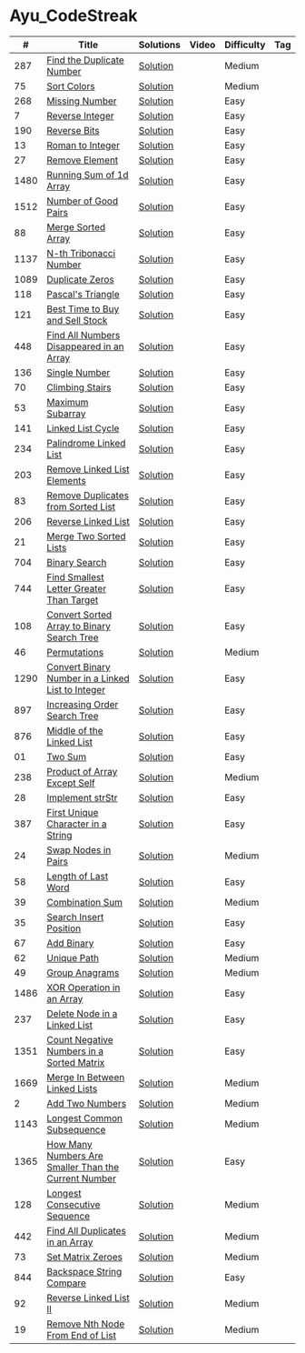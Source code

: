 # Ayu_CodeStreak
|  #  |      Title     |   Solutions   | Video  | Difficulty  | Tag                  
|-----|----------------|---------------|--------|-------------|-------------
|287|[Find the Duplicate Number](https://leetcode.com/problems/find-the-duplicate-number/)|[Solution](https://github.com/Ayu10x/Ayu_CodeStreak/blob/main/codeStreak/287.%20Find%20the%20Duplicate%20Number/src/Solution.java) ||Medium||
|75|[Sort Colors](https://leetcode.com/problems/sort-colors/)|[Solution](https://github.com/Ayu10x/Ayu_CodeStreak/blob/main/codeStreak/75.%20Sort%20Colors/src/Solution.java) ||Medium||
|268|[Missing Number](https://leetcode.com/problems/missing-number/)|[Solution](https://github.com/Ayu10x/Ayu_CodeStreak/blob/main/codeStreak/268.%20Missing%20Number/src/Solution.java) ||Easy||
|7|[Reverse Integer](https://leetcode.com/problems/reverse-integer/)|[Solution](https://github.com/Ayu10x/Ayu_CodeStreak/blob/main/codeStreak/7.%20Reverse%20Integer/src/Solution.java) ||Easy||
|190|[Reverse Bits](https://leetcode.com/problems/reverse-bits/)|[Solution](https://github.com/Ayu10x/Ayu_CodeStreak/blob/main/codeStreak/190.%20Reverse%20Bits/src/Solution.java) ||Easy||
|13|[Roman to Integer](https://leetcode.com/problems/roman-to-integer/)|[Solution](https://github.com/Ayu10x/Ayu_CodeStreak/blob/main/codeStreak/13.%20Roman%20to%20Integer/src/Solution.java) ||Easy||
|27|[Remove Element](https://leetcode.com/problems/remove-element/)|[Solution](https://github.com/Ayu10x/Ayu_CodeStreak/blob/main/codeStreak/27.%20Remove%20Element/src/Solution.java) ||Easy||
|1480|[Running Sum of 1d Array](https://leetcode.com/problems/running-sum-of-1d-array)|[Solution](https://github.com/Ayu10x/Ayu_CodeStreak/blob/main/codeStreak/1480.%20Running%20Sum%20of%201d%20Array/src/com/ayu/Solution.java) ||Easy||
|1512|[Number of Good Pairs](https://leetcode.com/problems/number-of-good-pairs/)|[Solution](https://github.com/Ayu10x/Ayu_CodeStreak/blob/main/codeStreak/1512.%20Number%20of%20Good%20Pairs/src/com/ayu/Solution.java) ||Easy||
|88|[Merge Sorted Array](https://leetcode.com/problems/merge-sorted-array/)|[Solution](https://github.com/Ayu10x/Ayu_CodeStreak/blob/main/codeStreak/88.%20Merge%20Sorted%20Array/src/Solution.java) ||Easy||
|1137|[N-th Tribonacci Number](https://leetcode.com/problems/n-th-tribonacci-number/)|[Solution](https://github.com/Ayu10x/Ayu_CodeStreak/blob/main/codeStreak/1137.%20N-th%20Tribonacci%20Number/src/Solution.java) ||Easy||
|1089|[Duplicate Zeros](https://leetcode.com/problems/duplicate-zeros/)|[Solution](https://github.com/Ayu10x/Ayu_CodeStreak/blob/main/codeStreak/1089.%20Duplicate%20Zeros/src/Solution.java) ||Easy||
|118|[Pascal's Triangle](https://leetcode.com/problems/pascals-triangle/)|[Solution](https://github.com/Ayu10x/Ayu_CodeStreak/blob/main/codeStreak/118.%20Pascal's%20Triangle/src/Solution.java) ||Easy||
|121|[Best Time to Buy and Sell Stock](https://leetcode.com/problems/best-time-to-buy-and-sell-stock/)|[Solution](https://github.com/Ayu10x/Ayu_CodeStreak/blob/main/codeStreak/121.%20Best%20Time%20to%20Buy%20and%20Sell%20Stock/src/Solution.java) ||Easy||
|448|[Find All Numbers Disappeared in an Array](https://leetcode.com/problems/find-all-numbers-disappeared-in-an-array/)|[Solution](https://github.com/Ayu10x/Ayu_CodeStreak/blob/main/codeStreak/448.%20Find%20All%20Numbers%20Disappeared%20in%20an%20Array/src/Solution.java) ||Easy||
|136|[Single Number](https://leetcode.com/problems/single-number/)|[Solution](https://github.com/Ayu10x/Ayu_CodeStreak/blob/main/codeStreak/136.%20Single%20Number/src/Solution.java) ||Easy||
|70|[Climbing Stairs](https://leetcode.com/problems/climbing-stairs/)|[Solution](https://github.com/Ayu10x/Ayu_CodeStreak/blob/main/codeStreak/70.%20Climbing%20Stairs/src/Solution.java) ||Easy||
|53|[Maximum Subarray](https://leetcode.com/problems/maximum-subarray/)|[Solution](https://github.com/Ayu10x/Ayu_CodeStreak/blob/main/codeStreak/53.%20Maximum%20Subarray/src/Solution.java) ||Easy||
|141|[Linked List Cycle](https://leetcode.com/problems/linked-list-cycle/)|[Solution](https://github.com/Ayu10x/Ayu_CodeStreak/blob/main/codeStreak/141.%20Linked%20List%20Cycle/src/Solution.java) ||Easy||
|234|[Palindrome Linked List](https://leetcode.com/problems/palindrome-linked-list/)|[Solution](https://github.com/Ayu10x/Ayu_CodeStreak/blob/main/codeStreak/234.%20Palindrome%20Linked%20List/src/Solution.java) ||Easy||
|203|[Remove Linked List Elements](https://leetcode.com/problems/remove-linked-list-elements/)|[Solution](https://github.com/Ayu10x/Ayu_CodeStreak/blob/main/codeStreak/203.%20Remove%20Linked%20List%20Elements/src/Solution.java) ||Easy||
|83|[Remove Duplicates from Sorted List](https://leetcode.com/problems/remove-duplicates-from-sorted-list/)|[Solution](https://github.com/Ayu10x/Ayu_CodeStreak/blob/main/codeStreak/83.%20Remove%20Duplicates%20from%20Sorted%20List/src/Solution.java) ||Easy||
|206|[Reverse Linked List](https://leetcode.com/problems/reverse-linked-list/)|[Solution](https://github.com/Ayu10x/Ayu_CodeStreak/blob/main/codeStreak/206.%20Reverse%20Linked%20List/src/Solution.java) ||Easy||
|21|[Merge Two Sorted Lists](https://leetcode.com/problems/merge-two-sorted-lists/)|[Solution](https://github.com/Ayu10x/Ayu_CodeStreak/blob/main/codeStreak/21.%20Merge%20Two%20Sorted%20Lists/src/Solution.java) ||Easy||
|704|[Binary Search](https://leetcode.com/problems/binary-search/)|[Solution](https://github.com/Ayu10x/Ayu_CodeStreak/blob/main/codeStreak/704.%20Binary%20Search/src/Solution.java) ||Easy||
|744|[Find Smallest Letter Greater Than Target](https://leetcode.com/problems/find-smallest-letter-greater-than-target/)|[Solution](https://github.com/Ayu10x/Ayu_CodeStreak/blob/main/codeStreak/744.%20Find%20Smallest%20Letter%20Greater%20Than%20Target/src/Solution.java) ||Easy||
|108|[Convert Sorted Array to Binary Search Tree](https://leetcode.com/problems/convert-sorted-array-to-binary-search-tree/)|[Solution](https://github.com/Ayu10x/Ayu_CodeStreak/blob/main/codeStreak/108.%20Convert%20Sorted%20Array%20to%20Binary%20Search%20Tree/src/TreeNode.java) ||Easy||
|46|[Permutations](https://leetcode.com/problems/permutations/)|[Solution](https://github.com/Ayu10x/Ayu_CodeStreak/blob/main/codeStreak/46.%20Permutations/src/Solution.java) ||Medium||
|1290|[Convert Binary Number in a Linked List to Integer](https://leetcode.com/problems/convert-binary-number-in-a-linked-list-to-integer/)|[Solution](https://github.com/Ayu10x/Ayu_CodeStreak/blob/main/codeStreak/1290.%20Convert%20Binary%20Number%20in%20a%20Linked%20List%20to%20Integer/src/ListNode.java) ||Easy||
|897|[Increasing Order Search Tree](https://leetcode.com/problems/increasing-order-search-tree/)|[Solution](https://github.com/Ayu10x/Ayu_CodeStreak/blob/main/codeStreak/897.%20Increasing%20Order%20Search%20Tree/src/Solution.java) ||Easy||
|876|[Middle of the Linked List](https://leetcode.com/problems/middle-of-the-linked-list/)|[Solution](https://github.com/Ayu10x/Ayu_CodeStreak/blob/main/codeStreak/876.%20Middle%20of%20the%20Linked%20List/src/ListNode.java) ||Easy||
|01|[Two Sum](https://leetcode.com/problems/two-sum/)|[Solution](https://github.com/Ayu10x/Ayu_CodeStreak/blob/main/codeStreak/1.%20Two%20Sum/src/Solution.java) ||Easy||
|238|[Product of Array Except Self](https://leetcode.com/problems/product-of-array-except-self/)|[Solution](https://github.com/Ayu10x/Ayu_CodeStreak/blob/main/codeStreak/238.%20Product%20of%20Array%20Except%20Self/src/Solution.java) ||Medium||
|28|[Implement strStr](https://leetcode.com/problems/implement-strstr/)|[Solution](https://github.com/Ayu10x/Ayu_CodeStreak/blob/main/codeStreak/28.%20Implement%20strStr()/src/Solution.java) ||Easy||
|387|[First Unique Character in a String](https://leetcode.com/problems/first-unique-character-in-a-string/)|[Solution](https://github.com/Ayu10x/Ayu_CodeStreak/blob/main/codeStreak/387.%20First%20Unique%20Character%20in%20a%20String/src/Solution.java) ||Easy||
|24|[Swap Nodes in Pairs](https://leetcode.com/problems/swap-nodes-in-pairs/)|[Solution](https://github.com/Ayu10x/Ayu_CodeStreak/blob/main/codeStreak/24.%20Swap%20Nodes%20in%20Pairs/src/ListNode.java) ||Medium||
|58|[Length of Last Word](https://leetcode.com/problems/length-of-last-word/)|[Solution](https://github.com/Ayu10x/Ayu_CodeStreak/blob/main/codeStreak/58.%20Length%20of%20Last%20Word/src/Solution.java) ||Easy||
|39|[Combination Sum](https://leetcode.com/problems/combination-sum/)|[Solution](https://github.com/Ayu10x/Ayu_CodeStreak/blob/main/codeStreak/39.%20Combination%20Sum/src/Solution.java) ||Medium||
|35|[Search Insert Position](https://leetcode.com/problems/search-insert-position/)|[Solution](https://github.com/Ayu10x/Ayu_CodeStreak/blob/main/codeStreak/35.%20Search%20Insert%20Position/src/Solution.java) ||Easy||
|67|[Add Binary](https://leetcode.com/problems/add-binary/)|[Solution](https://github.com/Ayu10x/Ayu_CodeStreak/blob/main/codeStreak/67.%20Add%20Binary/src/Solution.java) ||Easy||
|62|[Unique Path](https://leetcode.com/problems/unique-paths/)|[Solution](https://github.com/Ayu10x/Ayu_CodeStreak/blob/main/codeStreak/62.%20Unique%20Paths/src/Solution.java) ||Medium||
|49|[Group Anagrams](https://leetcode.com/problems/group-anagrams/)|[Solution](https://github.com/Ayu10x/Ayu_CodeStreak/blob/main/codeStreak/49.%20Group%20Anagrams/src/Solution.java) ||Medium||
|1486|[XOR Operation in an Array](https://leetcode.com/problems/xor-operation-in-an-array/)|[Solution](https://github.com/Ayu10x/Ayu_CodeStreak/blob/main/codeStreak/1486.%20XOR%20Operation%20in%20an%20Array/src/Solution.java) ||Easy||
|237|[Delete Node in a Linked List](https://leetcode.com/problems/delete-node-in-a-linked-list/)|[Solution](https://github.com/Ayu10x/Ayu_CodeStreak/blob/main/codeStreak/237.%20Delete%20Node%20in%20a%20Linked%20List/src/Solution.java) ||Easy||
|1351|[Count Negative Numbers in a Sorted Matrix](https://leetcode.com/problems/count-negative-numbers-in-a-sorted-matrix/)|[Solution](https://github.com/Ayu10x/Ayu_CodeStreak/blob/main/codeStreak/1351.%20Count%20Negative%20Numbers%20in%20a%20Sorted%20Matrix/src/Solution.java) ||Easy||
|1669|[Merge In Between Linked Lists](https://leetcode.com/problems/merge-in-between-linked-lists/)|[Solution](https://github.com/Ayu10x/Ayu_CodeStreak/blob/main/codeStreak/1669.%20Merge%20In%20Between%20Linked%20Lists/src/ListNode.java) ||Medium||
|2|[ Add Two Numbers](https://leetcode.com/problems/add-two-numbers/)|[Solution](https://github.com/Ayu10x/Ayu_CodeStreak/blob/main/codeStreak/2.%20Add%20Two%20Numbers/src/ListNode.java) ||Medium||
|1143|[Longest Common Subsequence](https://leetcode.com/problems/longest-common-subsequence/)|[Solution](https://github.com/Ayu10x/Ayu_CodeStreak/blob/main/codeStreak/1143.%20Longest%20Common%20Subsequence/src/Solution.java) ||Medium||
|1365|[How Many Numbers Are Smaller Than the Current Number](https://leetcode.com/problems/how-many-numbers-are-smaller-than-the-current-number/)|[Solution](https://github.com/Ayu10x/Ayu_CodeStreak/blob/main/codeStreak/1365.%20How%20Many%20Numbers%20Are%20Smaller%20Than%20the%20Current%20Number/src/Solution.java) ||Easy||
|128|[Longest Consecutive Sequence](https://leetcode.com/problems/longest-consecutive-sequence/)|[Solution](https://github.com/Ayu10x/Ayu_CodeStreak/blob/main/codeStreak/128.%20Longest%20Consecutive%20Sequence/src/Solution.java) ||Medium||
|442|[Find All Duplicates in an Array](https://leetcode.com/problems/find-all-duplicates-in-an-array/)|[Solution](https://github.com/Ayu10x/Ayu_CodeStreak/blob/main/codeStreak/442.%20Find%20All%20Duplicates%20in%20an%20Array/src/Solution.java) ||Medium||
|73|[Set Matrix Zeroes](https://leetcode.com/problems/set-matrix-zeroes/)|[Solution](https://github.com/Ayu10x/Ayu_CodeStreak/blob/main/codeStreak/73.%20Set%20Matrix%20Zeroes/src/Solution.java) ||Medium||
|844|[Backspace String Compare](https://leetcode.com/problems/backspace-string-compare/)|[Solution](https://github.com/Ayu10x/Ayu_CodeStreak/blob/main/codeStreak/844.%20Backspace%20String%20Compare/src/Solution.java) ||Easy||
|92|[Reverse Linked List II](https://leetcode.com/problems/reverse-linked-list-ii/)|[Solution](https://github.com/Ayu10x/Ayu_CodeStreak/blob/main/codeStreak/92.%20Reverse%20Linked%20List%20II/src/ListNode.java) ||Medium||
|19|[Remove Nth Node From End of List](https://leetcode.com/problems/remove-nth-node-from-end-of-list/)|[Solution](https://github.com/Ayu10x/Ayu_CodeStreak/blob/main/codeStreak/19.%20Remove%20Nth%20Node%20From%20End%20of%20List/src/ListNode.java) ||Medium||